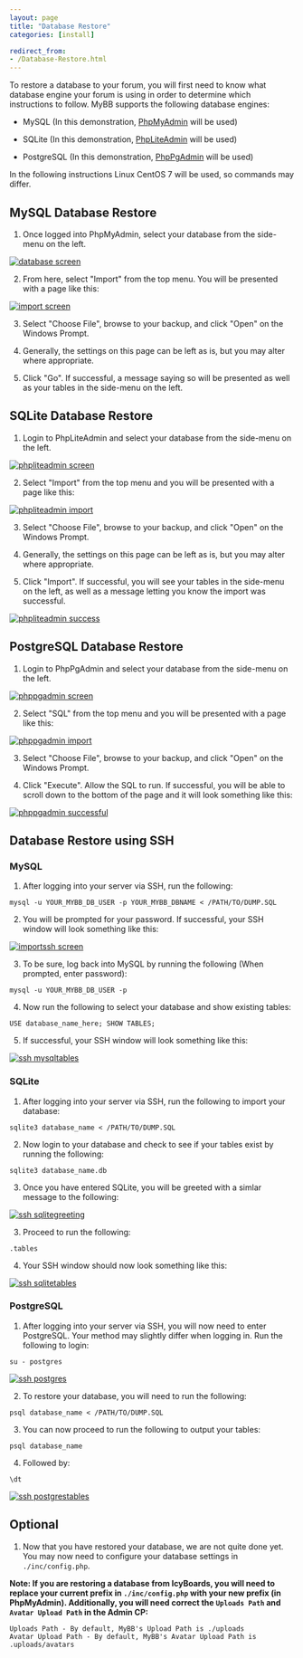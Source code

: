 ```yaml
---
layout: page
title: "Database Restore"
categories: [install]

redirect_from:
- /Database-Restore.html
---
```


To restore a database to your forum, you will first need to know what database engine your forum is using in order to determine which instructions to follow. MyBB supports the following database engines:

* MySQL (In this demonstration, [PhpMyAdmin](https://www.phpmyadmin.net/) will be used)

* SQLite (In this demonstration, [PhpLiteAdmin](https://www.phpliteadmin.org/) will be used)

* PostgreSQL (In this demonstration, [PhpPgAdmin](http://phppgadmin.sourceforge.net) will be used)

In the following instructions Linux CentOS 7 will be used, so commands may differ.

## MySQL Database Restore

1. Once logged into PhpMyAdmin, select your database from the side-menu on the left. 

[![database screen](/assets/images/1.8/database-restore/phpmyadmin_1.png)](/assets/images/1.8/database-restore/phpmyadmin_1.png)

2. From here, select "Import" from the top menu. You will be presented with a page like this:

[![import screen](/assets/images/1.8/database-restore/phpmyadmin_2.png)](/assets/images/1.8/database-restore/phpmyadmin_2.png)

3. Select "Choose File", browse to your backup, and click "Open" on the Windows Prompt. 

4. Generally, the settings on this page can be left as is, but you may alter where appropriate.

5. Click "Go". If successful, a message saying so will be presented as well as your tables in the side-menu on the left.

## SQLite Database Restore

1. Login to PhpLiteAdmin and select your database from the side-menu on the left. 

[![phpliteadmin screen](/assets/images/1.8/database-restore/sqlite_1.png)](/assets/images/1.8/database-restore/sqlite_1.png)

2. Select "Import" from the top menu and you will be presented with a page like this:

[![phpliteadmin import](/assets/images/1.8/database-restore/sqlite_2.png)](/assets/images/1.8/database-restore/sqlite_2.png)

3. Select "Choose File", browse to your backup, and click "Open" on the Windows Prompt.

4. Generally, the settings on this page can be left as is, but you may alter where appropriate.

5. Click "Import". If successful, you will see your tables in the side-menu on the left, as well as a message letting you know the import was successful.

[![phpliteadmin success](/assets/images/1.8/database-restore/sqlite_3.png)](/assets/images/1.8/database-restore/sqlite_3.png)

## PostgreSQL Database Restore

1. Login to PhpPgAdmin and select your database from the side-menu on the left.

[![phppgadmin screen](/assets/images/1.8/database-restore/phppgadmin_1.png)](/assets/images/1.8/database-restore/phppgadmin_1.png)

2. Select "SQL" from the top menu and you will be presented with a page like this:

[![phppgadmin import](/assets/images/1.8/database-restore/phppgadmin_2.png)](/assets/images/1.8/database-restore/phppgadmin_2.png)

3. Select "Choose File", browse to your backup, and click "Open" on the Windows Prompt.

4. Click "Execute". Allow the SQL to run. If successful, you will be able to scroll down to the bottom of the page and it will look something like this:

[![phppgadmin successful](/assets/images/1.8/database-restore/phppgadmin_3.png)](/assets/images/1.8/database-restore/phppgadmin_3.png)

## Database Restore using SSH

### MySQL

1. After logging into your server via SSH, run the following:

```
mysql -u YOUR_MYBB_DB_USER -p YOUR_MYBB_DBNAME < /PATH/TO/DUMP.SQL
```

2. You will be prompted for your password. If successful, your SSH window will look something like this:

[![importssh screen](/assets/images/1.8/database-restore/ssh_mysql_1.png)](/assets/images/1.8/database-restore/ssh_mysql_1.png)

3. To be sure, log back into MySQL by running the following (When prompted, enter password):

```
mysql -u YOUR_MYBB_DB_USER -p
```

4. Now run the following to select your database and show existing tables:

```
USE database_name_here; SHOW TABLES;
```

5. If successful, your SSH window will look something like this:

[![ssh mysqltables](/assets/images/1.8/database-restore/ssh_mysql_2.png)](/assets/images/1.8/database-restore/ssh_mysql_2.png)

### SQLite

1. After logging into your server via SSH, run the following to import your database:

```
sqlite3 database_name < /PATH/TO/DUMP.SQL 
```

2. Now login to your database and check to see if your tables exist by running the following:

```
sqlite3 database_name.db
```

3. Once you have entered SQLite, you will be greeted with a simlar message to the following:

[![ssh sqlitegreeting](/assets/images/1.8/database-restore/ssh_sqlite_1.png)](/assets/images/1.8/database-restore/ssh_sqlite_1.png)

3. Proceed to run the following:

``` 
.tables
```

4. Your SSH window should now look something like this:

[![ssh sqlitetables](/assets/images/1.8/database-restore/ssh_sqlite_2.png)](/assets/images/1.8/database-restore/ssh_sqlite_2.png)


### PostgreSQL

1. After logging into your server via SSH, you will now need to enter PostgreSQL. Your method may slightly differ when logging in. Run the following to login:

``` 
su - postgres
```

[![ssh postgres](/assets/images/1.8/database-restore/ssh_postgresql_1.png)](/assets/images/1.8/database-restore/ssh_postgresql_1.png)

2. To restore your database, you will need to run the following:

``` 
psql database_name < /PATH/TO/DUMP.SQL
```

3. You can now proceed to run the following to output your tables:

``` 
psql database_name
```

4. Followed by:

``` 
\dt
```

[![ssh postgrestables](/assets/images/1.8/database-restore/ssh_postgresql_2.png)](/assets/images/1.8/database-restore/ssh_postgresql_2.png)

## Optional

1. Now that you have restored your database, we are not quite done yet. You may now need to configure your database settings in ```./inc/config.php```.

**Note: If you are restoring a database from IcyBoards, you will need to replace your current prefix in ```./inc/config.php``` with your new prefix (in PhpMyAdmin). Additionally, you will need correct the ```Uploads Path``` and ```Avatar Upload Path``` in the Admin CP:**

``` 
Uploads Path - By default, MyBB's Upload Path is ./uploads
Avatar Upload Path - By default, MyBB's Avatar Upload Path is .uploads/avatars
``` 
